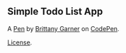 Simple Todo List App
--------------------


A [Pen](https://codepen.io/britahknees/pen/oeBEGp) by [Brittany Garner](http://codepen.io/britahknees) on [CodePen](http://codepen.io/).

[License](https://codepen.io/britahknees/pen/oeBEGp/license).